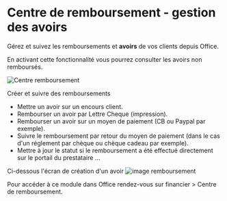 # Centre de remboursement - gestion des avoirs

Gérez et suivez les remboursements et **avoirs** de vos clients depuis Office. 

En activant cette fonctionnalité vous pourrez consulter les avoirs non remboursés.

![Centre remboursement](https://aide.altazion.com/fr-fr/ressources/images-modules/centre-remboursement.jpg)

Créer et suivre des remboursements  
- Mettre un avoir sur un encours client.
- Rembourser un avoir par Lettre Cheque (impression).
- Rembourser un avoir sur un moyen de paiement (CB ou Paypal par exemple).
- Suivre le remboursement par retour du moyen de paiement (dans le cas d'un réglement par chèque ou chèque cadeau par exemple).
- Mettre à jour le statut si le remboursement a été effectué directement sur le portail du prestataire
...

Ci-dessous l'écran de création d'un avoir
![image remboursement](https://aide.altazion.com/fr-fr/ressources/images-modules/remboursement.jpg)

Pour accéder à ce module dans Office rendez-vous sur financier > Centre de remboursement.
